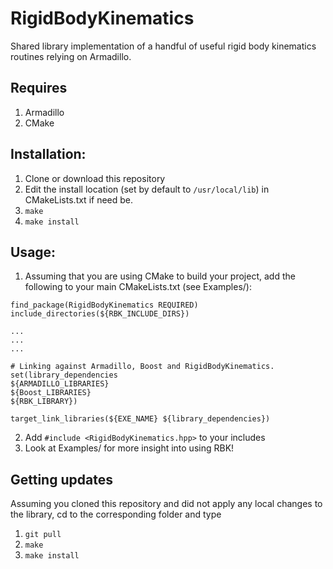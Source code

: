 # RigidBodyKinematics
Shared library implementation of a handful of useful rigid body kinematics routines relying on Armadillo.

## Requires
1. Armadillo
2. CMake


## Installation: 

1. Clone or download this repository 
2. Edit the install location (set by default to `/usr/local/lib`) in CMakeLists.txt if need be.
3. `make`
4. `make install`

## Usage:
1. Assuming that you are using CMake to build your project, add the following to your main CMakeLists.txt (see Examples/): 

```
find_package(RigidBodyKinematics REQUIRED)
include_directories(${RBK_INCLUDE_DIRS})

...
...
...

# Linking against Armadillo, Boost and RigidBodyKinematics.
set(library_dependencies
${ARMADILLO_LIBRARIES}
${Boost_LIBRARIES}
${RBK_LIBRARY})

target_link_libraries(${EXE_NAME} ${library_dependencies})

```
2. Add `#include <RigidBodyKinematics.hpp>` to your includes
3. Look at Examples/ for more insight into using RBK!

## Getting updates
Assuming you cloned this repository and did not apply any local changes to the library, cd to the corresponding folder
and type
1. `git pull`
2. `make`
3. `make install`





